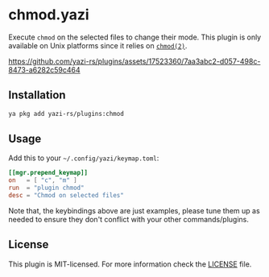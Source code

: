 # chmod.yazi

Execute `chmod` on the selected files to change their mode. This plugin is only available on Unix platforms since it relies on [`chmod(2)`](https://man7.org/linux/man-pages/man2/chmod.2.html).

https://github.com/yazi-rs/plugins/assets/17523360/7aa3abc2-d057-498c-8473-a6282c59c464

## Installation

```sh
ya pkg add yazi-rs/plugins:chmod
```

## Usage

Add this to your `~/.config/yazi/keymap.toml`:

```toml
[[mgr.prepend_keymap]]
on   = [ "c", "m" ]
run  = "plugin chmod"
desc = "Chmod on selected files"
```

Note that, the keybindings above are just examples, please tune them up as needed to ensure they don't conflict with your other commands/plugins.

## License

This plugin is MIT-licensed. For more information check the [LICENSE](LICENSE) file.
